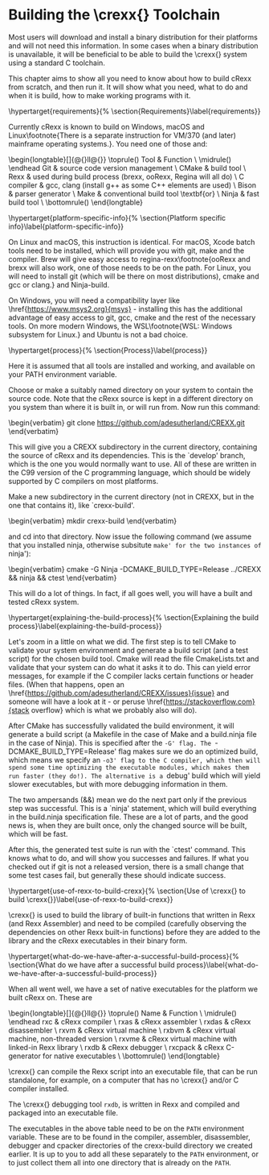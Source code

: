 # Building the \crexx{} Toolchain

Most users will download and install a binary distribution for
their platforms and will not need this information. In some cases
when a binary distribution is unavailable, it will be beneficial to be
able to build the \crexx{} system using a standard C toolchain.

This chapter aims to show all you need to know about how to build
cRexx from scratch, and then run it. It will show what you need, what to
do and when it is build, how to make working programs with it.

\hypertarget{requirements}{%
\section{Requirements}\label{requirements}}

Currently cRexx is known to build on Windows, macOS and
Linux\footnote{There is a separate instruction for VM/370 (and later)
  mainframe operating systems.}. You need one of those and:

\begin{longtable}[]{@{}ll@{}}
\toprule()
Tool & Function \\
\midrule()
\endhead
Git & source code version management \\
CMake & build tool \\
Rexx & used during build process (brexx, ooRexx, Regina will all do) \\
C compiler & gcc, clang (install g++ as some C++ elements are used) \\
Bison & parser generator \\
Make & conventional build tool \textbf{or} \\
Ninja & fast build tool \\
\bottomrule()
\end{longtable}

\hypertarget{platform-specific-info}{%
\section{Platform specific info}\label{platform-specific-info}}

On Linux and macOS, this instruction is identical. For macOS, Xcode
batch tools need to be installed, which will provide you with git, make
and the compiler. Brew will give easy access to regina-rexx\footnote{ooRexx
  and brexx will also work, one of those needs to be on the path. For
  Linux, you will need to install git (which will be there on most
  distributions), cmake and gcc or clang.} and Ninja-build.

On Windows, you will need a compatibility layer like
\href{https://www.msys2.org}{msys} - installing this has the additional
advantage of easy access to git, gcc, cmake and the rest of the
necessary tools. On more modern Windows, the WSL\footnote{WSL: Windows
  subsystem for Linux.} and Ubuntu is not a bad choice.

\hypertarget{process}{%
\section{Process}\label{process}}

Here it is assumed that all tools are installed and working, and
available on your PATH environment variable.

Choose or make a suitably named directory on your system to contain the
source code. Note that the cRexx source is kept in a different directory
on you system than where it is built in, or will run from. Now run this
command:

\begin{verbatim}
git clone https://github.com/adesutherland/CREXX.git
\end{verbatim}

This will give you a CREXX subdirectory in the current directory,
containing the source of cRexx and its dependencies. This is the
`develop' branch, which is the one you would normally want to use. All
of these are written in the C99 version of the C programming language,
which should be widely supported by C compilers on most platforms.

Make a new subdirectory in the current directory (not in CREXX, but in
the one that contains it), like `crexx-build'.

\begin{verbatim}
mkdir crexx-build
\end{verbatim}

and cd into that directory. Now issue the following command (we assume
that you installed ninja, otherwise subsitute `make' for the two
instances of `ninja'):

\begin{verbatim}
cmake -G Ninja -DCMAKE_BUILD_TYPE=Release ../CREXX && ninja && ctest
\end{verbatim}

This will do a lot of things. In fact, if all goes well, you will have a
built and tested cRexx system.

\hypertarget{explaining-the-build-process}{%
\section{Explaining the build
process}\label{explaining-the-build-process}}

Let's zoom in a little on what we did. The first step is to tell CMake
to validate your system environment and generate a build script (and a
test script) for the chosen build tool. Cmake will read the file
CmakeLists.txt and validate that your system can do what it asks it to
do. This can yield error messages, for example if the C compiler lacks
certain functions or header files. (When that happens, open an
\href{https://github.com/adesutherland/CREXX/issues}{issue} and someone
will have a look at it - or peruse
\href{https://stackoverflow.com}{stack overflow} which is what we
probably also will do).

After CMake has successfully validated the build environment, it will
generate a build script (a Makefile in the case of Make and a
build.ninja file in the case of Ninja). This is specified after the `-G'
flag. The `-DCMAKE\_BUILD\_TYPE=Release' flag makes sure we do an
optimized build, which means we specify an `-o3' flag to the C compiler,
which then will spend some time optimizing the executable modules, which
makes them run faster (they do!). The alternative is a `debug' build
which will yield slower executables, but with more debugging information
in them.

The two ampersands (\&\&) mean we do the next part only if the previous
step was successful. This is a `ninja' statement, which will build
everything in the build.ninja specification file. These are a lot of
parts, and the good news is, when they are built once, only the changed
source will be built, which will be fast.

After this, the generated test suite is run with the `ctest' command.
This knows what to do, and will show you successes and failures. If what
you checked out if git is not a released version, there is a small
change that some test cases fail, but generally these should indicate
success.

\hypertarget{use-of-rexx-to-build-crexx}{%
\section{Use of \crexx{} to build \crexx{}}\label{use-of-rexx-to-build-crexx}}

\crexx{} is used to build the library of built-in functions that written in Rexx (and Rexx
Assembler) and need to be compiled (carefully observing the
dependencies on other Rexx built-in functions) before they are added to the
library and the cRexx executables in their binary form.

\hypertarget{what-do-we-have-after-a-successful-build-process}{%
\section{What do we have after a successful build
process}\label{what-do-we-have-after-a-successful-build-process}}

When all went well, we have a set of native executables for the platform
we built cRexx on. These are

\begin{longtable}[]{@{}ll@{}}
\toprule()
Name & Function \\
\midrule()
\endhead
rxc & cRexx compiler \\
rxas & cRexx assembler \\
rxdas & cRexx disassembler \\
rxvm & cRexx virtual machine \\
rxbvm & cRexx virtual machine, non-threaded version \\
rxvme & cRexx virtual machine with linked-in Rexx library \\
rxdb & cRexx debugger \\
rxcpack & cRexx C-generator for native executables \\
\bottomrule()
\end{longtable}

\crexx{} can compile the Rexx script into an
executable file, that can be run standalone, for example, on a computer
that has no \crexx{} and/or C compiler installed.

The \crexx{} debugging tool `rxdb`, is written in Rexx and compiled and packaged into an
executable file.

The executables in the above table need to be on the `PATH` environment
variable. These are to be found in the compiler, assembler,
disassembler, debugger and cpacker directories of the crexx-build
directory we created earlier. It is up to you to add all these
separately to the `PATH` environment, or to just collect them all into one
directory that is already on the `PATH`.
